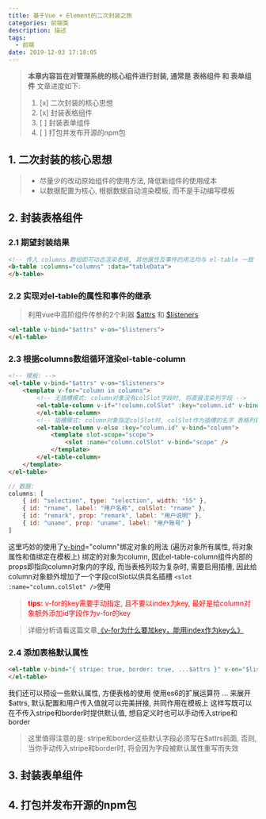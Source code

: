 ```yaml
---
title: 基于Vue + Element的二次封装之旅
categories: 前端类
description: 描述
tags:
  - 前端
date: 2019-12-03 17:18:05
---
```


> **本章内容旨在对管理系统的核心组件进行封装, 通常是 表格组件 和 表单组件**
> 文章进度如下:
> 1. [x] 二次封装的核心思想
> 2. [x] 封装表格组件
> 3. [ ] 封装表单组件
> 4. [ ] 打包并发布开源的npm包

## 1. 二次封装的核心思想

> * 尽量少的改动原始组件的使用方法, 降低新组件的使用成本
> * 以数据配置为核心, 根据数据自动渲染模板, 而不是手动编写模板

## 2. 封装表格组件

### 2.1 期望封装结果

```html
<!-- 传入 columns 数组即可动态渲染表格, 其他属性及事件的用法均与 el-table 一致 -->
<b-table :columns="columns" :data="tableData">
</b-table>
```

### 2.2 实现对el-table的属性和事件的继承

> 利用vue中高阶组件传参的2个利器 [\$attrs](https://cn.vuejs.org/v2/api/#vm-attrs) 和 [\$listeners](https://cn.vuejs.org/v2/api/#vm-listeners)

```html
<el-table v-bind="$attrs" v-on="$listeners">
</el-table>
```

### 2.3 根据columns数组循环渲染el-table-column

```html
<!-- 模板: -->
<el-table v-bind="$attrs" v-on="$listeners">
    <template v-for="column in columns">
        <!-- 无插槽模式: column对象没有colSlot字段时, 将直接渲染列字段 -->
        <el-table-column v-if="!column.colSlot" :key="column.id" v-bind="column">
        </el-table-column>
        <!-- 插槽模式: column对象指定colSlot时, colSlot作为插槽的名字 表格列较为复杂或特殊时可启用插槽时, 将直接渲染插槽自定义内容 -->
        <el-table-column v-else :key="column.id" v-bind="column">
            <template slot-scope="scope">
                <slot :name="column.colSlot" v-bind="scope" />
            </template>
        </el-table-column>
    </template>
</el-table>
```

```javascript
// 数据:
columns: [
    { id: "selection", type: "selection", width: "55" },
    { id: "rname", label: "用户名称", colSlot: "rname" },
    { id: "remark", prop: "remark", label: "用户说明" },
    { id: "uname", prop: "uname", label: "用户账号" }
]
```

这里巧妙的使用了[v-bind](https://cn.vuejs.org/v2/api/#v-bind)="column"绑定对象的用法 (遍历对象所有属性, 将对象属性和值绑定在模板上)
绑定的对象为column, 因此el-table-column组件内部的props即指向column对象内的字段,
而当表格列较为复杂时, 需要启用插槽, 因此给column对象额外增加了一个字段colSlot以供具名插槽 `<slot :name="column.colSlot" />`使用
> <font color=red>**tips:** v-for的key需要手动指定, 且不要以index为key, 最好是给column对象额外添加id字段作为v-for的key</font>

> 详细分析请看这篇文章[《v-for为什么要加key，能用index作为key么》](https://www.cnblogs.com/youhong/p/11327062.html)

### 2.4 添加表格默认属性
```html
<el-table v-bind="{ stripe: true, border: true, ...$attrs }" v-on="$listeners">
</el-table>
```
我们还可以预设一些默认属性, 方便表格的使用
使用es6的扩展运算符 ... 来展开\$attrs, 默认配置和用户传入值就可以完美拼接, 共同作用在模板上
这样写既可以在不传入stripe和border时提供默认值, 想自定义时也可以手动传入stripe和border
> 这里值得注意的是: stripe和border这些默认字段必须写在\$attrs前面, 否则, 当你手动传入stripe和border时, 将会因为字段被默认属性重写而失效

## 3. 封装表单组件


## 4. 打包并发布开源的npm包